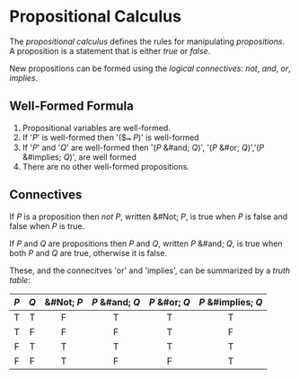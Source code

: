 # Propositional Calculus

The _propositional calculus_ defines the rules for manipulating _propositions_.
A proposition is a statement that is either _true_ or _false_.

New propositions can be formed using the _logical connectives_: _not_,
_and_, _or_, _implies_.  

## Well-Formed Formula

 1. Propositional variables are well-formed.
 2. If '_P_' is well-formed then '($&Not; _P_)' is well-formed
 3. If '_P_' and '_Q_' are well-formed then '(_P_ &#and; _Q_)', '(_P_
 &#or; _Q_)','(_P_ &#implies; _Q_)', are well formed
 4. There are no other well-formed propositions.

<!-- write a program to detect wffs? -->

<!-- notes about parentheses -->

<!-- notes about rpn -->

<!-- notes about functions -->

## Connectives

If _P_ is a proposition then _not_ _P_, written &#Not; _P_, is true
when _P_ is false and false when _P_ is true.

If _P_ and _Q_ are propositions then _P_ and _Q_, written _P_ &#and; _Q_, is true when both _P_ 
and _Q_ are true, otherwise it is false.

These, and the connecitves 'or' and 'implies', can be summarized by a _truth table_:

| _P_ | _Q_ | &#Not; _P_ | _P_ &#and; _Q_ | _P_ &#or; _Q_ | _P_ &#implies; _Q_ |
| :---: | :---:| :---:| :---:| :---:| :---: |
| T | T | F | T | T | T |
| T | F | F | F | T | F |
| F | T | T | T | T | T |
| F | F | T | F | F | T |


